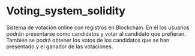 # Voting_system_solidity

Sistema de votación online con registros en Blockchain. En él los usuarios podrán presentarse como candidatos y votar al candidato que prefieran. 
También se podrá obtener los votos de los candidatos que se han presentado y el ganador de las votaciones.